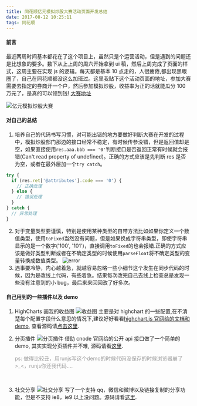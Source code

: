 ```yaml
---
title: 同花顺亿元模拟炒股大赛活动页面开发总结
date: 2017-08-12 10:25:11
tags: 同花顺
---
```


#### 前言

最近两周时间基本都花在了这个项目上，虽然只是个运营活动，但是遇到的问题还是比想象的要多。数下从上上周的周六开始拿到 ui 稿，然后上周完成了页面的样式，这周主要在实现 js 的逻辑。每天都是基本 10 点走的，人很疲倦,都出现黑眼圈了，自己在同花顺都没这么加班过。这里我贴下这个活动页面的地址，参加大赛需要去指定的券商开一个户，然后参加模拟炒股，收益率为正的话就能瓜分 100 万元了，是真的可以领到钱! [大赛地址](https://ozone.10jqka.com.cn/tg_templates/doubleone/2017/kh/yiyuan_mncg/pc/apply.html)

![亿元模拟炒股大赛](https://file.lantingshucheng.com/blog/images/post01/post01.png/default)

#### 对自己的总结

1.  培养自己的代码书写习惯，对可能出错的地方要做好判断大赛在开发的过程中，模拟炒股部门那边的接口经常不稳定，有时候传参没错，但是返回值却是空，如果直接使用`res.aaa.bbb === '0'`判断接口是否返回正常有时候就会报错(Can't read property of undefined)。正确的方式应该是先判断 res 是否为空，或者在最外层加一个`try catch`。

```javascript
try {
  if (res.ret['@attributes'].code === '0') {
    // 正确处理
  } else {
    // 错误处理
  }
} catch {
  // 异常处理
}
```

2.  对于变量类型要谨慎，特别是使用某种类型的自带方法比如如果你定义一个数值类型，使用`toFixed`当然没有问题，但是如果换成字符串类型，即使字符串显示的是一个数字('100', '101')，直接调用`toFixed`的也会报错.正确的方式应该是做好类型判断或者在不确定类型的时候使用`parseFloat`将不确定类型的变量转换成数值类型。
    ![error](https://file.lantingshucheng.com/blog/images/post01/post02.png/default)
3.  遇事要冷静，内心越着急，就越容易忽略一些小细节这个发生在同步代码的时候，因为是改线上代码，有些着急。结果每次改完自己去线上检查总是发现一些没有注意到的小 bug，最后来来回回改了好多次。

#### 自己用到的一些插件以及 demo

1.  HighCharts 画我的收益图
    ![收益图](https://file.lantingshucheng.com/blog/post02/chart.png/default)
    主要是对 highchart 的一些配置,在不清楚每个配置字段什么意思的情况下,建议好好看看[highchart.js 官网给的文档和 demo](https://api.hcharts.cn/highcharts), 查看源码请[点击这里](http://runjs.cn/code/asgugst0).
    <br>

2.  分页插件
    ![分页插件](https://file.lantingshucheng.com/blog/post02/pagenation.png/default)
    借助 cnode 官网给的公开 api 接口做了一个简单的 demo, 其实实现分页插件并不难, 源码请看[这里](http://runjs.cn/code/lrmsauvq).

    <p style="color: #999;margin-top: 10px;text-indent: 0">ps:&nbsp;做得比较丑，用runjs写这个demo的时候代码没保存的时候浏览器崩了>_<，runjs你还我代码....</p>
    <br>

3.  社交分享
    ![社交分享](https://file.lantingshucheng.com/blog/post02/share.png/default)
    写了一个支持 qq，微信和微博以及链接复制的分享功能，但是不支持 ie8，ie9 以上没问题。源码请看[这里](http://runjs.cn/code/8cz7q0nj).
